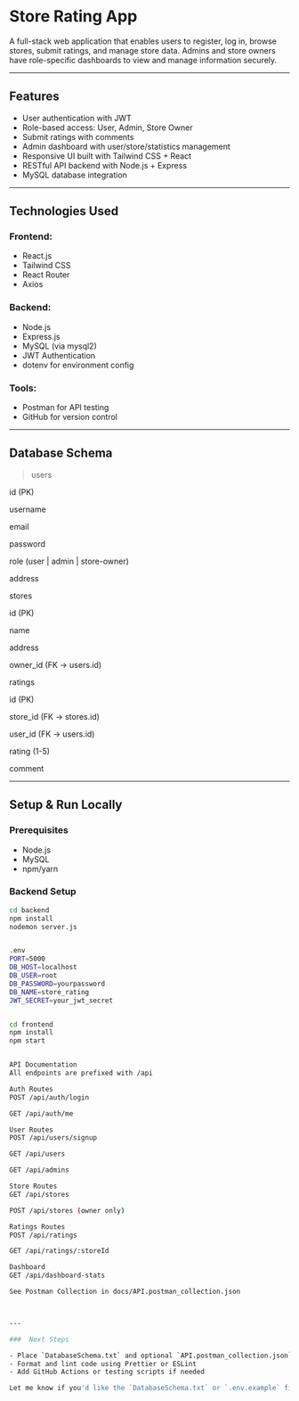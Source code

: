 # Store Rating App

A full-stack web application that enables users to register, log in, browse stores, submit ratings, and manage store data. Admins and store owners have role-specific dashboards to view and manage information securely.

---

##  Features

- User authentication with JWT
- Role-based access: User, Admin, Store Owner
- Submit ratings with comments
- Admin dashboard with user/store/statistics management
- Responsive UI built with Tailwind CSS + React
- RESTful API backend with Node.js + Express
- MySQL database integration

---

## Technologies Used

### Frontend:
- React.js
- Tailwind CSS
- React Router
- Axios

### Backend:
- Node.js
- Express.js
- MySQL (via mysql2)
- JWT Authentication
- dotenv for environment config

### Tools:
- Postman for API testing
- GitHub for version control

---

##  Database Schema

>users

id (PK)

username

email

password

role (user | admin | store-owner)

address

stores

id (PK)

name

address

owner_id (FK -> users.id)

ratings

id (PK)

store_id (FK -> stores.id)

user_id (FK -> users.id)

rating (1-5)

comment


---

## Setup & Run Locally

### Prerequisites
- Node.js
- MySQL
- npm/yarn

### Backend Setup

```bash
cd backend
npm install 
nodemon server.js


.env
PORT=5000
DB_HOST=localhost
DB_USER=root
DB_PASSWORD=yourpassword
DB_NAME=store_rating
JWT_SECRET=your_jwt_secret


cd frontend
npm install
npm start


API Documentation
All endpoints are prefixed with /api

Auth Routes
POST /api/auth/login

GET /api/auth/me

User Routes
POST /api/users/signup

GET /api/users

GET /api/admins

Store Routes
GET /api/stores

POST /api/stores (owner only)

Ratings Routes
POST /api/ratings

GET /api/ratings/:storeId

Dashboard
GET /api/dashboard-stats

See Postman Collection in docs/API.postman_collection.json



---

###  Next Steps

- Place `DatabaseSchema.txt` and optional `API.postman_collection.json` in `/docs/`
- Format and lint code using Prettier or ESLint
- Add GitHub Actions or testing scripts if needed

Let me know if you'd like the `DatabaseSchema.txt` or `.env.example` file written too.
